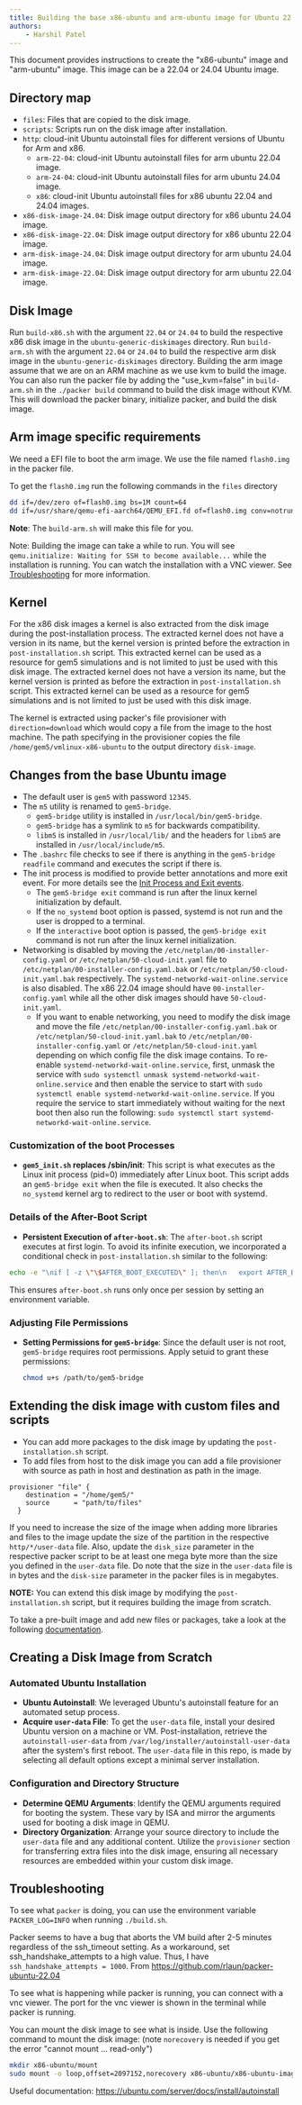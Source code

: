 ```yaml
---
title: Building the base x86-ubuntu and arm-ubuntu image for Ubuntu 22.04 and 24.04
authors:
    - Harshil Patel
---
```


This document provides instructions to create the "x86-ubuntu" image and "arm-ubuntu" image.
This image can be a 22.04 or 24.04 Ubuntu image.

## Directory map

- `files`: Files that are copied to the disk image.
- `scripts`: Scripts run on the disk image after installation.
- `http`: cloud-init Ubuntu autoinstall files for different versions of Ubuntu for Arm and x86.
  - `arm-22-04`: cloud-init Ubuntu autoinstall files for arm ubuntu 22.04 image.
  - `arm-24-04`: cloud-init Ubuntu autoinstall files for arm ubuntu 24.04 image.
  - `x86`: cloud-init Ubuntu autoinstall files for x86 ubuntu 22.04 and 24.04 images.
- `x86-disk-image-24.04`: Disk image output directory for x86 ubuntu 24.04 image.
- `x86-disk-image-22.04`: Disk image output directory for x86 ubuntu 22.04 image.
- `arm-disk-image-24.04`: Disk image output directory for arm ubuntu 24.04 image.
- `arm-disk-image-22.04`: Disk image output directory for arm ubuntu 22.04 image.

## Disk Image

Run `build-x86.sh` with the argument `22.04` or `24.04` to build the respective x86 disk image in the `ubuntu-generic-diskimages` directory.
Run `build-arm.sh` with the argument `22.04` or `24.04` to build the respective arm disk image in the `ubuntu-generic-diskimages` directory.
Building the arm image assume that we are on an ARM machine as we use kvm to build the image.
You can also run the packer file by adding the "use_kvm=false" in `build-arm.sh` in the `./packer build` command to build the disk image without KVM.
This will download the packer binary, initialize packer, and build the disk image.

## Arm image specific requirements

We need a EFI file to boot the arm image. We use the file named `flash0.img` in the packer file.

To get the `flash0.img` run the following commands in the `files` directory

```bash
dd if=/dev/zero of=flash0.img bs=1M count=64
dd if=/usr/share/qemu-efi-aarch64/QEMU_EFI.fd of=flash0.img conv=notrunc
```

**Note**: The `build-arm.sh` will make this file for you.

Note: Building the image can take a while to run.
You will see `qemu.initialize: Waiting for SSH to become available...` while the installation is running.
You can watch the installation with a VNC viewer.
See [Troubleshooting](#troubleshooting) for more information.

## Kernel

For the x86 disk images a kernel is also extracted from the disk image during the post-installation process.
The extracted kernel does not have a version in its name, but the kernel version is printed before the extraction in `post-installation.sh` script. This extracted kernel can be used as a resource for gem5 simulations and is not limited to just be used with this disk image.
The extracted kernel does not have a version its name, but the kernel version is printed as before the extraction in `post-installation.sh` script. This extracted kernel can be used as a resource for gem5 simulations and is not limited to just be used with this disk image.

The kernel is extracted using packer's file provisioner with `direction=download` which would copy a file from the image to the host machine. The path specifying in the provisioner copies the file `/home/gem5/vmlinux-x86-ubuntu` to the output directory `disk-image`.

## Changes from the base Ubuntu image

- The default user is `gem5` with password `12345`.
- The `m5` utility is renamed to `gem5-bridge`.
  - `gem5-bridge` utility is installed in `/usr/local/bin/gem5-bridge`.
  - `gem5-bridge` has a symlink to `m5` for backwards compatibility.
  - `libm5` is installed in `/usr/local/lib/` and the headers for `libm5` are installed in `/usr/local/include/m5`.
- The `.bashrc` file checks to see if there is anything in the `gem5-bridge readfile` command and executes the script if there is.
- The init process is modified to provide better annotations and more exit event. For more details see the [Init Process and Exit events](README.md#init-process-and-exit-events).
  - The `gem5-bridge exit` command is run after the linux kernel initialization by default.
  - If the `no_systemd` boot option is passed, systemd is not run and the user is dropped to a terminal.
  - If the `interactive` boot option is passed, the `gem5-bridge exit` command is not run after the linux kernel initialization.
- Networking is disabled by moving the `/etc/netplan/00-installer-config.yaml` or `/etc/netplan/50-cloud-init.yaml` file to `/etc/netplan/00-installer-config.yaml.bak` or `/etc/netplan/50-cloud-init.yaml.bak` respectively. The `systemd-networkd-wait-online.service` is also disabled.
The x86 22.04 image should have `00-installer-config.yaml` while all the other disk images should have `50-cloud-init.yaml`.
  - If you want to enable networking, you need to modify the disk image and move the file `/etc/netplan/00-installer-config.yaml.bak` or `/etc/netplan/50-cloud-init.yaml.bak` to `/etc/netplan/00-installer-config.yaml` or `/etc/netplan/50-cloud-init.yaml` depending on which config file the disk image contains.
  To re-enable `systemd-networkd-wait-online.service`, first, unmask the service with `sudo systemctl unmask systemd-networkd-wait-online.service` and then enable the service to start with `sudo systemctl enable systemd-networkd-wait-online.service`.
  If you require the service to start immediately without waiting for the next boot then also run the following:
  `sudo systemctl start systemd-networkd-wait-online.service`.

### Customization of the boot Processes

- **`gem5_init.sh` replaces /sbin/init**: This script is what executes as the Linux init process (pid=0) immediately after Linux boot. This script adds an `gem5-bridge exit` when the file is executed. It also checks the `no_systemd` kernel arg to redirect to the user or boot with systemd.

### Details of the After-Boot Script

- **Persistent Execution of `after-boot.sh`**: The `after-boot.sh` script executes at first login.
To avoid its infinite execution, we incorporated a conditional check in `post-installation.sh` similar to the following:

```sh
echo -e "\nif [ -z \"\$AFTER_BOOT_EXECUTED\" ]; then\n   export AFTER_BOOT_EXECUTED=1\n    /home/gem5/after_boot.sh\nfi\n" >> /home/gem5/.bashrc
```

This ensures `after-boot.sh` runs only once per session by setting an environment variable.

### Adjusting File Permissions

- **Setting Permissions for `gem5-bridge`**: Since the default user is not root, `gem5-bridge` requires root permissions. Apply setuid to grant these permissions:

  ```sh
  chmod u+s /path/to/gem5-bridge
  ```

## Extending the disk image with custom files and scripts

- You can add more packages to the disk image by updating the `post-installation.sh` script.
- To add files from host to the disk image you can add a file provisioner with source as path in host and destination as path in the image.

```hcl
provisioner "file" {
    destination = "/home/gem5/"
    source      = "path/to/files"
  }
```

If you need to increase the size of the image when adding more libraries and files to the image update the size of the partition in the respective `http/*/user-data` file.
Also, update the `disk_size` parameter in the respective packer script to be at least one mega byte more than the size you defined in the `user-data` file.
Do note that the size in the `user-data` file is in bytes and the `disk-size` parameter in the packer files is in megabytes.

**NOTE:** You can extend this disk image by modifying the `post-installation.sh` script, but it requires building the image from scratch.

To take a pre-built image and add new files or packages, take a look at the following [documentation](https://www.gem5.org/documentation/gem5-stdlib/extending-disk-images).

## Creating a Disk Image from Scratch

### Automated Ubuntu Installation

- **Ubuntu Autoinstall**: We leveraged Ubuntu's autoinstall feature for an automated setup process.
- **Acquire `user-data` File**: To get the `user-data` file, install your desired Ubuntu version on a machine or VM. Post-installation, retrieve the `autoinstall-user-data` from `/var/log/installer/autoinstall-user-data` after the system's first reboot.
The `user-data` file in this repo, is made by selecting all default options except a minimal server installation.

### Configuration and Directory Structure

- **Determine QEMU Arguments**: Identify the QEMU arguments required for booting the system. These vary by ISA and mirror the arguments used for booting a disk image in QEMU.
- **Directory Organization**: Arrange your source directory to include the `user-data` file and any additional content. Utilize the `provisioner` section for transferring extra files into the disk image, ensuring all necessary resources are embedded within your custom disk image.

## Troubleshooting

To see what `packer` is doing, you can use the environment variable `PACKER_LOG=INFO` when running `./build.sh`.

Packer seems to have a bug that aborts the VM build after 2-5 minutes regardless of the ssh_timeout setting.
As a workaround, set ssh_handshake_attempts to a high value.
Thus, I have `ssh_handshake_attempts = 1000`.
From <https://github.com/rlaun/packer-ubuntu-22.04>

To see what is happening while packer is running, you can connect with a vnc viewer.
The port for the vnc viewer is shown in the terminal while packer is running.

You can mount the disk image to see what is inside.
Use the following command to mount the disk image:
(note `norecovery` is needed if you get the error "cannot mount ... read-only")

```sh
mkdir x86-ubuntu/mount
sudo mount -o loop,offset=2097152,norecovery x86-ubuntu/x86-ubuntu-image/x86-ubuntu x86-ubuntu/mount
```

Useful documentation: <https://ubuntu.com/server/docs/install/autoinstall>
